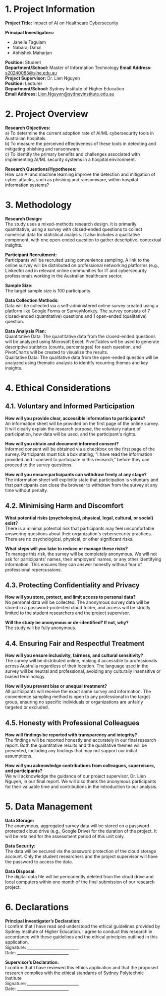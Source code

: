 # 1. Project Information
**Project Title:** Impact of AI on Healthcare Cybersecurity

**Principal Investigators:**  
- Janelle Taguiam  
- Nabaraj Dahal  
- Abhishek Maharjan

**Position:** Student  
**Department/School:** Master of Information Technology 
**Email Address:** s20240085@sihe.edu.au  
**Project Supervisor:** Dr. Lien Nguyen  
**Position:** Lecturer  
**Department/School:** Sydney Institute of Higher Education  
**Email Address:** Lien.Nguyen@sydneyinstitute.edu.au  

# 2. Project Overview
**Research Objectives:**  
a) To determine the current adoption rate of AI/ML cybersecurity tools in Australian hospitals.  
b) To measure the perceived effectiveness of these tools in detecting and mitigating phishing and ransomware.  
c) To identify the primary benefits and challenges associated with implementing AI/ML security systems in a hospital environment.  

**Research Questions/Hypotheses:**  
How can AI and machine learning improve the detection and mitigation of cyber-attacks, such as phishing and ransomware, within hospital information systems?

# 3. Methodology
**Research Design:**  
The study uses a mixed-methods research design. It is primarily quantitative, using a survey with closed-ended questions to collect numerical data for statistical analysis. It also includes a qualitative component, with one open-ended question to gather descriptive, contextual insights.

**Participant Recruitment:**  
Participants will be recruited using convenience sampling. A link to the online survey will be distributed on professional networking platforms (e.g., LinkedIn) and in relevant online communities for IT and cybersecurity professionals working in the Australian healthcare sector.

**Sample Size:**  
The target sample size is 100 participants.

**Data Collection Methods:**  
Data will be collected via a self-administered online survey created using a platform like Google Forms or SurveyMonkey. The survey consists of 7 closed-ended (quantitative) questions and 1 open-ended (qualitative) question.

**Data Analysis Plan:**  
Quantitative Data: The quantitative data from the closed-ended questions will be analyzed using Microsoft Excel. PivotTables will be used to generate descriptive statistics (counts, percentages) for each question, and PivotCharts will be created to visualize the results.  
Qualitative Data: The qualitative data from the open-ended question will be analyzed using thematic analysis to identify recurring themes and key insights.

# 4. Ethical Considerations

## 4.1. Voluntary and Informed Participation
**How will you provide clear, accessible information to participants?**  
An information sheet will be provided on the first page of the online survey. It will clearly explain the research purpose, the voluntary nature of participation, how data will be used, and the participant's rights.

**How will you obtain and document informed consent?**  
Informed consent will be obtained via a checkbox on the first page of the survey. Participants must tick a box stating, "I have read the information provided and I consent to participate in this research," before they can proceed to the survey questions.

**How will you ensure participants can withdraw freely at any stage?**  
The information sheet will explicitly state that participation is voluntary and that participants can close the browser to withdraw from the survey at any time without penalty.

## 4.2. Minimising Harm and Discomfort
**What potential risks (psychological, physical, legal, cultural, or social) exist?**  
There is a minimal potential risk that participants may feel uncomfortable answering questions about their organization's cybersecurity practices. There are no psychological, physical, or other significant risks.

**What steps will you take to reduce or manage these risks?**  
To manage this risk, the survey will be completely anonymous. We will not ask for participants' names, their employers' names, or any other identifying information. This ensures they can answer honestly without fear of professional repercussions.

## 4.3. Protecting Confidentiality and Privacy
**How will you store, protect, and limit access to personal data?**  
No personal data will be collected. The anonymous survey data will be stored in a password-protected cloud folder, and access will be strictly limited to the student researchers and the project supervisor.

**Will the study be anonymous or de-identified? If not, why?**  
The study will be fully anonymous.

## 4.4. Ensuring Fair and Respectful Treatment
**How will you ensure inclusivity, fairness, and cultural sensitivity?**  
The survey will be distributed online, making it accessible to professionals across Australia regardless of their location. The language used in the survey will be neutral and professional, avoiding any culturally insensitive or biased terminology.

**How will you prevent bias or unequal treatment?**  
All participants will receive the exact same survey and information. The convenience sampling method is open to any professional in the target group, ensuring no specific individuals or organizations are unfairly targeted or excluded.

## 4.5. Honesty with Professional Colleagues
**How will findings be reported with transparency and integrity?**  
The findings will be reported honestly and accurately in our final research report. Both the quantitative results and the qualitative themes will be presented, including any findings that may not support our initial assumptions.

**How will you acknowledge contributions from colleagues, supervisors, and participants?**  
We will acknowledge the guidance of our project supervisor, Dr. Lien Nguyen, in our final report. We will also thank the anonymous participants for their valuable time and contributions in the introduction to our analysis.

# 5. Data Management
**Data Storage:**  
The anonymous, aggregated survey data will be stored on a password-protected cloud drive (e.g., Google Drive) for the duration of the project. It will be retained for the assessment period of this unit only.

**Data Security:**  
The data will be secured via the password protection of the cloud storage account. Only the student researchers and the project supervisor will have the password to access the data.

**Data Disposal:**  
The digital data file will be permanently deleted from the cloud drive and local computers within one month of the final submission of our research project.

# 6. Declarations
**Principal Investigator’s Declaration:**  
I confirm that I have read and understood the ethical guidelines provided by Sydney Institute of Higher Education. I agree to conduct this research in accordance with these guidelines and the ethical principles outlined in this application.  
Signature: __________________________  
Date: __________________________  

**Supervisor’s Declaration:**  
I confirm that I have reviewed this ethics application and that the proposed research complies with the ethical standards of Sydney Polytechnic Institute  
Signature: __________________________  
Date: __________________________  
